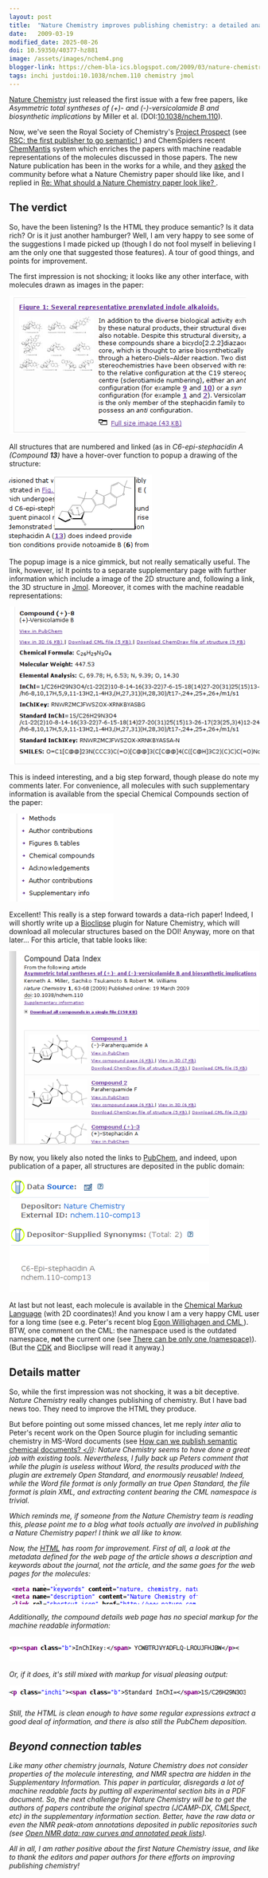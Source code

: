 ```yaml
---
layout: post
title:  "Nature Chemistry improves publishing chemistry: a detailed analysis"
date:   2009-03-19
modified_date: 2025-08-26
doi: 10.59350/40377-hz881
image: /assets/images/nchem4.png
blogger-link: https://chem-bla-ics.blogspot.com/2009/03/nature-chemistry-improves-publishing.html
tags: inchi justdoi:10.1038/nchem.110 chemistry jmol
---
```


[Nature Chemistry](http://www.nature.com/nchem/) just released the first issue with a few free papers,
like *Asymmetric total syntheses of (+)- and (-)-versicolamide B and biosynthetic implications* by Miller et al.
(DOI:[10.1038/nchem.110](https://doi.org/10.1038/nchem.110)).

Now, we've seen the Royal Society of Chemistry's [Project Prospect](http://chem-bla-ics.blogspot.com/search?q=project+prospect) <!-- keep link -->
(see [RSC: the first publisher to go semantic! <i class="fa-solid fa-recycle fa-xs"></i>](https://chem-bla-ics.linkedchemistry.info/2007/02/01/rsc-first-publisher-to-go-semantic.html))
and ChemSpiders recent [ChemMantis](http://www.chemmantis.com/) system which enriches
the papers with machine readable representations of the molecules discussed in those
papers. The new Nature publication has been in the works for a while, and they
[asked](http://blogs.nature.com/thescepticalchymist/2008/05/jj_day_98_service_with_a_simpl.html)
the community before what a Nature Chemistry paper should like like, and I replied in
[Re: What should a Nature Chemistry paper look like? <i class="fa-solid fa-recycle fa-xs"></i>](https://chem-bla-ics.linkedchemistry.info/2008/05/08/re-what-should-nature-chemistry-paper.html).

## The verdict

So, have the been listening? Is the HTML they produce semantic? Is it data rich? Or is it
just another hamburger? Well, I am very happy to see some of the suggestions I made picked
up (though I do not fool myself in believing I am the only one that suggested those
features). A tour of good things, and points for improvement.

The first impression is not shocking; it looks like any other interface, with molecules drawn as images in the paper:

![](/assets/images/nchem3.png)

All structures that are numbered and linked (as in *C6-epi-stephacidin A (Compound **13**)*
have a hover-over function to popup a drawing of the structure:

![](/assets/images/nchem4.png)

The popup image is a nice gimmick, but not really sematically useful. The link, however,
is! It points to a separate supplementary page with further information which include
a image of the 2D structure and, following a link, the 3D structure in [Jmol](http://www.jmol.org/).
Moreover, it comes with the machine readable representations:

![](/assets/images/nchem5.png)

This is indeed interesting, and a big step forward, though please do note my comments later.
For convenience, all molecules with such supplementary information is available from the
special Chemical Compounds section of the paper:

![](/assets/images/nchem2.png)

Excellent! This really is a step forward towards a data-rich paper! Indeed, I will shortly
write up a [Bioclipse](http://www.bioclipse.net/) plugin for Nature Chemistry, which
will download all molecular structures based on the DOI! Anyway, more on that later...
For this article, that table looks like:

![](/assets/images/nchem1.png)

By now, you likely also noted the links to [PubChem](http://pubchem.ncbi.nlm.nih.gov/), and
indeed, upon publication of a paper, all structures are deposited in the public domain:

![](/assets/images/nchem6.png)

At last but not least, each molecule is available in the [Chemical Markup Language](http://en.wikipedia.org/wiki/Chemical_Markup_Language)
(with 2D coordinates)! And you know I am a very happy CML user for a long time (see e.g.
Peter's recent blog [Egon Willighagen and CML <i class="fa-solid fa-recycle fa-xs"></i>](https://blogs.ch.cam.ac.uk/pmr/2009/03/13/egon-willighagen-and-cml/)).
BTW, one comment on the CML: the namespace used is the outdated namespace, **not**
the current one (see [There can be only one (namespace)](http://cmlexplained.blogspot.com/2007/06/there-can-be-only-one-namespace.html)).
(But the [CDK](http://cdk.sf.net/) and Bioclipse will read it anyway.)

## Details matter

So, while the first impression was not shocking, it was a bit deceptive. *Nature Chemistry*
really changes publishing of chemistry. But I have bad news too. They need to improve the
HTML they produce.

But before pointing out some missed chances, let me reply *inter alia* to Peter's recent
work on the Open Source plugin for including semantic chemistry in MS-Word documents
(see [How can we publish semantic chemical documents? <i class="fa-solid fa-recycle fa-xs"></i](https://blogs.ch.cam.ac.uk/pmr/2009/03/16/how-can-we-publish-semantic-chemical-documents/)):
Nature Chemistry seems to have done a great job with existing tools. Nevertheless, I fully
back up Peters comment that while the plugin is useless without Word, the results produced
with the plugin are extremely Open Standard, and enormously reusable! Indeed, while the
Word file format is only formally an true Open Standard, the file format is plain XML, and
extracting content bearing the CML namespace is trivial.

Which reminds me, if someone from the Nature Chemistry team is reading this, please point
me to a blog what tools actually *are* involved in publishing a Nature Chemistry paper!
I think we all like to know.

Now, the [HTML](http://en.wikipedia.org/wiki/HTML) has room for improvement. First of all,
a look at the metadata defined for the web page of the article shows a *description*
and *keywords* about the journal, not the article, and the same goes for the web pages for
the molecules:

![](/assets/images/nchem7.png)

Additionally, the compound details web page has no special markup for the machine readable
information:

![](/assets/images/nchem8.png)

Or, if it does, it's still mixed with markup for visual pleasing output:

![](/assets/images/nchem9.png)

Still, the HTML is clean enough to have some regular expressions extract a good deal of
information, and there is also still the PubChem deposition.

## Beyond connection tables

Like many other chemistry journals, Nature Chemistry does not consider properties of
the molecule interesting, and NMR spectra are hidden in the Supplementary Information.
This paper in particular, disregards a lot of machine readable facts by putting all
experimental section bits in a PDF document. So, the next challenge for Nature Chemistry
will be to get the authors of papers contribute the original spectra (JCAMP-DX, CMLSpect,
etc) in the supplementary information section. Better, have the raw data or even the NMR
peak-atom annotations deposited in public repositories such (see 
[Open NMR data: raw curves and annotated peak lists](http://chem-bla-ics.blogspot.com/2009/03/open-nmr-data-raw-curves-and-annotated.html)).

All in all, I am rather positive about the first Nature Chemistry issue, and like to
thank the editors and paper authors for there efforts on improving publishing chemistry!
